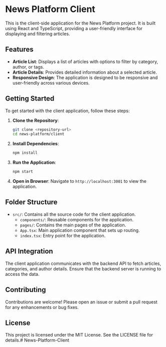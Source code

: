# News Platform Client

This is the client-side application for the News Platform project. It is built using React and TypeScript, providing a user-friendly interface for displaying and filtering articles.

## Features

- **Article List**: Displays a list of articles with options to filter by category, author, or tags.
- **Article Details**: Provides detailed information about a selected article.
- **Responsive Design**: The application is designed to be responsive and user-friendly across various devices.

## Getting Started

To get started with the client application, follow these steps:

1. **Clone the Repository**:

   ```bash
   git clone <repository-url>
   cd news-platform/client
   ```

2. **Install Dependencies**:

   ```bash
   npm install
   ```

3. **Run the Application**:

   ```bash
   npm start
   ```

4. **Open in Browser**:
   Navigate to `http://localhost:3001` to view the application.

## Folder Structure

- `src/`: Contains all the source code for the client application.
  - `components/`: Reusable components for the application.
  - `pages/`: Contains the main pages of the application.
  - `App.tsx`: Main application component that sets up routing.
  - `index.tsx`: Entry point for the application.

## API Integration

The client application communicates with the backend API to fetch articles, categories, and author details. Ensure that the backend server is running to access the data.

## Contributing

Contributions are welcome! Please open an issue or submit a pull request for any enhancements or bug fixes.

## License

This project is licensed under the MIT License. See the LICENSE file for details.# News-Platform-Client
